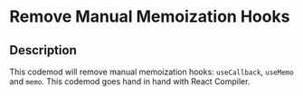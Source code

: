 # Remove Manual Memoization Hooks

## Description

This codemod will remove manual memoization hooks: `useCallback`, `useMemo` and `memo`. This codemod goes hand in hand with React Compiler.

